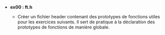 - **ex00 : ft.h**

  - Créer un fichier header contenant des prototypes de fonctions utiles pour les exercices suivants. Il sert de pratique à la déclaration des prototypes de fonctions de manière globale.
